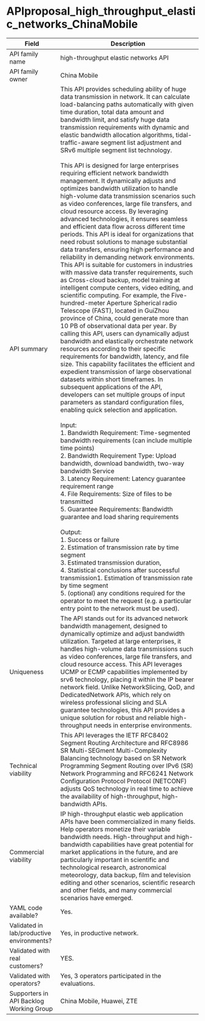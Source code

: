 # APIproposal_high_throughput_elastic_networks_ChinaMobile

| **Field** | Description |
| ---- | ----- |
| API family name | high-throughput elastic networks API |
| API family owner | China Mobile |
| API summary | This API provides scheduling ability of huge data transmission in network. It can calculate load-balancing paths automatically with given time duration, total data amount and bandwidth limit, and satisfy huge data transmission requirements with dynamic and elastic bandwidth allocation algorithms, tidal-traffic-aware segment list adjustment and SRv6 multiple segment list technology.<br /><br />This API is designed for large enterprises requiring efficient network bandwidth management. It dynamically adjusts and optimizes bandwidth utilization to handle high-volume data transmission scenarios such as video conferences, large file transfers, and cloud resource access. By leveraging advanced technologies, it ensures seamless and efficient data flow across different time periods. This API is ideal for organizations that need robust solutions to manage substantial data transfers, ensuring high performance and reliability in demanding network environments.<br/>This API is suitable for customers in industries with massive data transfer requirements, such as Cross-cloud backup, model training at intelligent compute centers, video editing, and scientific computing. For example, the Five-hundred-meter Aperture Spherical radio Telescope (FAST), located in GuiZhou province of China, could generate more than 10 PB of observational data per year. By calling this API, users can dynamically adjust bandwidth and elastically orchestrate network resources according to their specific requirements for bandwidth, latency, and file size. This capability facilitates the efficient and expedient transmission of large observational datasets within short timeframes. In subsequent applications of the API, developers can set multiple groups of input parameters as standard configuration files, enabling quick selection and application.<br /><br />Input:<br/>1. Bandwidth Requirement: Time-segmented bandwidth requirements (can include multiple time points)<br/>2. Bandwidth Requirement Type: Upload bandwidth, download bandwidth, two-way bandwidth Service<br/>3. Latency Requirement: Latency guarantee requirement range<br/>4. File Requirements: Size of files to be transmitted <br/>5. Guarantee Requirements: Bandwidth guarantee and load sharing requirements<br/><br />Output:<br/>1. Success or failure<br/>2. Estimation of transmission rate by time segment<br/>3. Estimated transmission duration,<br/>4. Statistical conclusions after successful transmission1. Estimation of transmission rate by time segment<br/>5. (optional) any conditions required for the operator to meet the request (e.g. a particular entry point to the network must be used). |
| Uniqueness |The API stands out for its advanced network bandwidth management, designed to dynamically optimize and adjust bandwidth utilization. Targeted at large enterprises, it handles high-volume data transmissions such as video conferences, large file transfers, and cloud resource access. This API leverages UCMP or ECMP capabilities implemented by srv6 technology, placing it within the IP bearer network field. Unlike NetworkSlicing, QoD, and DedicatedNetwork APIs, which rely on wireless professional slicing and SLA guarantee technologies, this API provides a unique solution for robust and reliable high-throughput needs in enterprise environments.|
| Technical viability | This API leverages the IETF RFC8402 Segment Routing Architecture and RFC8986 SR Multi-SEGment Multi-Complexity Balancing technology based on SR Network Programming Segment Routing over IPv6 (SR) Network Programming and RFC6241 Network Configuration Protocol Protocol (NETCONF) adjusts QoS technology in real time to achieve the availability of high-throughput, high-bandwidth APIs. |
| Commercial viability | IP high-throughput elastic web application APIs have been commercialized in many fields. Help operators monetize their variable bandwidth needs. High-throughput and high-bandwidth capabilities have great potential for market applications in the future, and are particularly important in scientific and technological research, astronomical meteorology, data backup, film and television editing and other scenarios, scientific research and other fields, and many commercial scenarios have emerged. |
| YAML code available? | Yes. |
| Validated in lab/productive environments? | Yes, in productive network. |
| Validated with real customers? | YES. |
| Validated with operators? | Yes, 3 operators participated in the evaluations. |
| Supporters in API Backlog Working Group | China Mobile, Huawei, ZTE                                                      |
